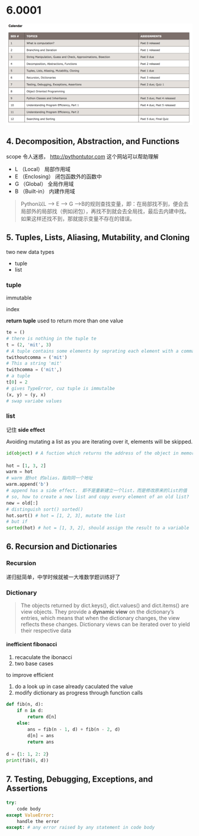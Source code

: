 # 6.0001

![calendar](./images/calendar.png)

## 4. Decomposition, Abstraction, and Functions

scope 令人迷惑，
http://pythontutor.com 这个网站可以帮助理解

* L （Local） 局部作用域
* E （Enclosing） 闭包函数外的函数中
* G （Global） 全局作用域
* B （Built-in） 内建作用域

> Python以L –> E –> G –>B的规则查找变量，即：在局部找不到，便会去局部外的局部找（例如闭包），再找不到就会去全局找，最后去内建中找。如果这样还找不到，那就提示变量不存在的错误。


## 5. Tuples, Lists, Aliasing, Mutability, and Cloning

two new data types

* tuple
* list
  
### tuple

immutable

index

**return tuple** used to return more than one value

```python
te = () 
# there is nothing in the tuple te
t = (2, 'mit', 3) 
# A tuple contains some elements by seprating each element with a comma (',')
twithoutcomma = ('mit')
# This a string 'mit'
twithcomma = ('mit',)
# a tuple
t[0] = 2
# gives TypeError, cuz tuple is immutalbe
(x, y) = (y, x)
# swap variabe values
```

### list

记住 **side effect**

Avoiding mutating a list as you are iterating over it, elements will be skipped.

```python
id(object) # A fuction which returns the address of the object in memory

hot = [1, 3, 2]
warm = hot
# warm 是hot 的alias，指向同一个地址
warm.append('b')
# append has a side effect， 即不是重新建立一个list，而是修改原来的list的值
# so, how to create a new list and copy every element of an old list?
new = old[:]
# distinguish sort() sorted()
hot.sort() # hot = [1, 2, 3], mutate the list
# but if
sorted(hot) # hot = [1, 3, 2], should assign the result to a variable
```

## 6. Recursion and Dictionaries

### Recursion

递归挺简单，中学时候就被一大堆数学题训练好了

### Dictionary

> The objects returned by dict.keys(), dict.values() and dict.items() are view objects.
> They provide a **dynamic view** on the dictionary’s entries, which means that when the dictionary changes, the view reflects these changes.
> Dictionary views can be iterated over to yield their respective data

#### inefficient fibonacci

1. recaculate the ibonacci
2. two base cases

to improve efficient

1. do a look up in case already caculated the value
2. modify dictionary as progress through function calls

```python
def fib(n, d):
    if n in d:
        return d[n]
    else:
        ans = fib(n - 1, d) + fib(n - 2, d)
        d[n] = ans
        return ans

d = {1: 1, 2: 2}
print(fib(6, d))
```

## 7. Testing, Debugging, Exceptions, and Assertions

```python
try:
    code body
except ValueError:
    handle the error
except: # any error raised by any statement in code body

```

